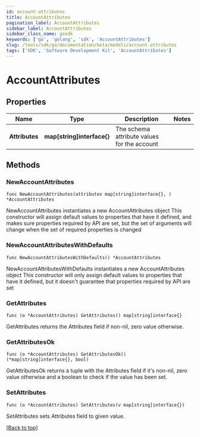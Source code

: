 ```yaml
---
id: account-attributes
title: AccountAttributes
pagination_label: AccountAttributes
sidebar_label: AccountAttributes
sidebar_class_name: gosdk
keywords: ['go', 'golang', 'sdk', 'AccountAttributes'] 
slug: /tools/sdk/go/documentation/beta/models/account-attributes
tags: ['SDK', 'Software Development Kit', 'AccountAttributes']
---
```


# AccountAttributes

## Properties

Name | Type | Description | Notes
------------ | ------------- | ------------- | -------------
**Attributes** | **map[string]interface{}** | The schema attribute values for the account | 

## Methods

### NewAccountAttributes

`func NewAccountAttributes(attributes map[string]interface{}, ) *AccountAttributes`

NewAccountAttributes instantiates a new AccountAttributes object
This constructor will assign default values to properties that have it defined,
and makes sure properties required by API are set, but the set of arguments
will change when the set of required properties is changed

### NewAccountAttributesWithDefaults

`func NewAccountAttributesWithDefaults() *AccountAttributes`

NewAccountAttributesWithDefaults instantiates a new AccountAttributes object
This constructor will only assign default values to properties that have it defined,
but it doesn't guarantee that properties required by API are set

### GetAttributes

`func (o *AccountAttributes) GetAttributes() map[string]interface{}`

GetAttributes returns the Attributes field if non-nil, zero value otherwise.

### GetAttributesOk

`func (o *AccountAttributes) GetAttributesOk() (*map[string]interface{}, bool)`

GetAttributesOk returns a tuple with the Attributes field if it's non-nil, zero value otherwise
and a boolean to check if the value has been set.

### SetAttributes

`func (o *AccountAttributes) SetAttributes(v map[string]interface{})`

SetAttributes sets Attributes field to given value.



[[Back to top]](#) 


